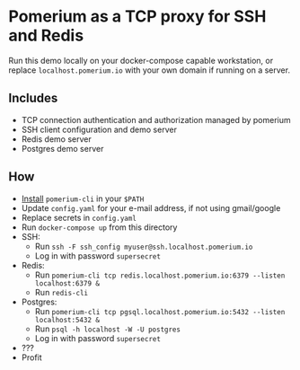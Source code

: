 # Pomerium as a TCP proxy for SSH and Redis

Run this demo locally on your docker-compose capable workstation, or replace `localhost.pomerium.io` with your own domain if running on a server.

## Includes

- TCP connection authentication and authorization managed by pomerium
- SSH client configuration and demo server
- Redis demo server
- Postgres demo server

## How

- [Install](/docs/pomerium-core/install/pomerium-cli) `pomerium-cli` in your `$PATH`
- Update `config.yaml` for your e-mail address, if not using gmail/google
- Replace secrets in `config.yaml`
- Run `docker-compose up` from this directory
- SSH:
  - Run `ssh -F ssh_config myuser@ssh.localhost.pomerium.io`
  - Log in with password `supersecret`
- Redis:
  - Run `pomerium-cli tcp redis.localhost.pomerium.io:6379 --listen localhost:6379 &`
  - Run `redis-cli`
- Postgres:
  - Run `pomerium-cli tcp pgsql.localhost.pomerium.io:5432 --listen localhost:5432 &`
  - Run `psql -h localhost -W -U postgres`
  - Log in with password `supersecret`
- ???
- Profit
